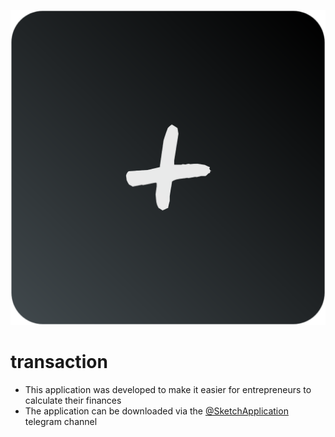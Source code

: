 <p align="center">
    <img src="assets/TRANSACTION ICON.png" />
</p>

# transaction
- This application was developed to make it easier for entrepreneurs to calculate their finances
- The application can be downloaded via the [@SketchApplication](https://t.me/sketchapplication) telegram channel
